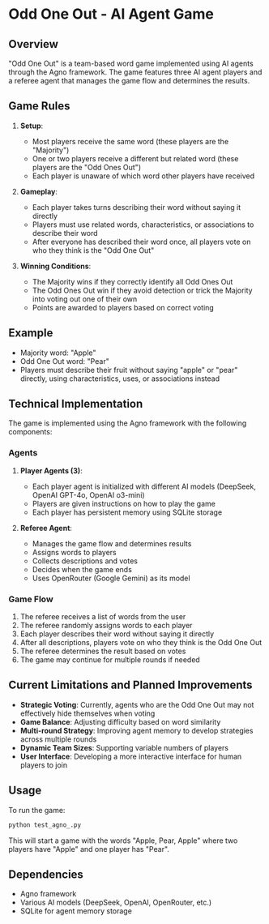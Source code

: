 # Odd One Out - AI Agent Game

## Overview

"Odd One Out" is a team-based word game implemented using AI agents through the Agno framework. The game features three AI agent players and a referee agent that manages the game flow and determines the results.

## Game Rules

1. **Setup**:
   - Most players receive the same word (these players are the "Majority")
   - One or two players receive a different but related word (these players are the "Odd Ones Out")
   - Each player is unaware of which word other players have received

2. **Gameplay**:
   - Each player takes turns describing their word without saying it directly
   - Players must use related words, characteristics, or associations to describe their word
   - After everyone has described their word once, all players vote on who they think is the "Odd One Out"

3. **Winning Conditions**:
   - The Majority wins if they correctly identify all Odd Ones Out
   - The Odd Ones Out win if they avoid detection or trick the Majority into voting out one of their own
   - Points are awarded to players based on correct voting

## Example

- Majority word: "Apple"
- Odd One Out word: "Pear"
- Players must describe their fruit without saying "apple" or "pear" directly, using characteristics, uses, or associations instead

## Technical Implementation

The game is implemented using the Agno framework with the following components:

### Agents

1. **Player Agents (3)**:
   - Each player agent is initialized with different AI models (DeepSeek, OpenAI GPT-4o, OpenAI o3-mini)
   - Players are given instructions on how to play the game
   - Each player has persistent memory using SQLite storage

2. **Referee Agent**:
   - Manages the game flow and determines results
   - Assigns words to players
   - Collects descriptions and votes
   - Decides when the game ends
   - Uses OpenRouter (Google Gemini) as its model

### Game Flow

1. The referee receives a list of words from the user
2. The referee randomly assigns words to each player
3. Each player describes their word without saying it directly
4. After all descriptions, players vote on who they think is the Odd One Out
5. The referee determines the result based on votes
6. The game may continue for multiple rounds if needed

## Current Limitations and Planned Improvements

- **Strategic Voting**: Currently, agents who are the Odd One Out may not effectively hide themselves when voting
- **Game Balance**: Adjusting difficulty based on word similarity
- **Multi-round Strategy**: Improving agent memory to develop strategies across multiple rounds
- **Dynamic Team Sizes**: Supporting variable numbers of players
- **User Interface**: Developing a more interactive interface for human players to join

## Usage

To run the game:

```python
python test_agno_.py
```

This will start a game with the words "Apple, Pear, Apple" where two players have "Apple" and one player has "Pear".

## Dependencies

- Agno framework
- Various AI models (DeepSeek, OpenAI, OpenRouter, etc.)
- SQLite for agent memory storage
